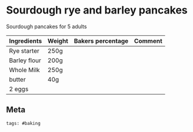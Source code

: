 # Sourdough rye and barley pancakes

Sourdough pancakes for 5 adults

| Ingredients  | Weight | Bakers percentage | Comment |
| ------------ | ------ | ----------------- | ------- |
| Rye starter  | 250g   |                   |         |
| Barley flour | 200g   |                   |         |
| Whole Milk   | 250g   |                   |         |
| butter       | 40g    |                   |         |
| 2 eggs       |        |                   |         |

## Meta

    tags: #baking
